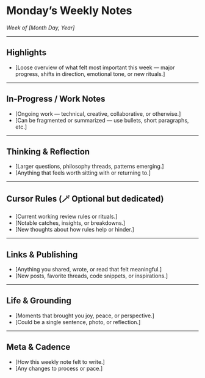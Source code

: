 # Monday’s Weekly Notes  
_Week of [Month Day, Year]_

---

## Highlights

- [Loose overview of what felt most important this week — major progress, shifts in direction, emotional tone, or new rituals.]

---

## In-Progress / Work Notes

- [Ongoing work — technical, creative, collaborative, or otherwise.]
- [Can be fragmented or summarized — use bullets, short paragraphs, etc.]

---

## Thinking & Reflection

- [Larger questions, philosophy threads, patterns emerging.]
- [Anything that feels worth sitting with or returning to.]

---

## Cursor Rules (🪄 Optional but dedicated)

- [Current working review rules or rituals.]
- [Notable catches, insights, or breakdowns.]
- [New thoughts about how rules help or hinder.]

---

## Links & Publishing

- [Anything you shared, wrote, or read that felt meaningful.]
- [New posts, favorite threads, code snippets, or inspirations.]

---

## Life & Grounding

- [Moments that brought you joy, peace, or perspective.]
- [Could be a single sentence, photo, or reflection.]

---

## Meta & Cadence

- [How this weekly note felt to write.]
- [Any changes to process or pace.]

